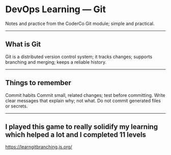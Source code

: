 # DevOps Learning — Git

Notes and practice from the CoderCo Git module; simple and practical.

---

## What is Git
Git is a distributed version control system; it tracks changes; supports branching and merging; keeps a reliable history.

---

## Things to remember
Commit habits
Commit small, related changes; test before committing.
Write clear messages that explain why; not what.
Do not commit generated files or secrets.

---

## I played this game to really solidify my learning which helped a lot and I completed 11 levels
https://learngitbranching.js.org/

